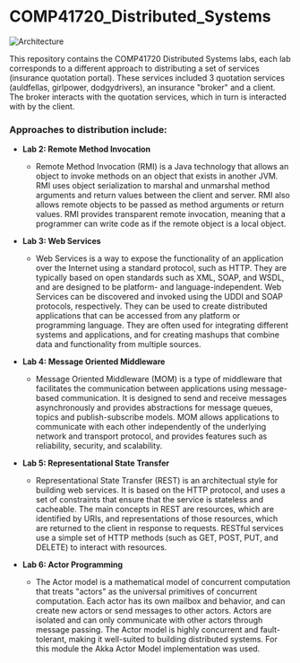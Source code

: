# COMP41720_Distributed_Systems

![Architecture](https://res.cloudinary.com/dk0r9bcxy/image/upload/v1673516153/portfolio-website/distributed-arch_p50lwg.png)

This repository contains the COMP41720 Distributed Systems labs, each lab corresponds to a different approach to distributing a set of services (insurance quotation portal). These services included 3 quotation services (auldfellas, girlpower, dodgydrivers), an insurance "broker" and a client. The broker interacts with the quotation services, which in turn is interacted with by the client.

### Approaches to distribution include:

- <b>Lab 2: Remote Method Invocation</b>

  - Remote Method Invocation (RMI) is a Java technology that allows an object to invoke methods on an object that exists in another JVM. RMI uses object serialization to marshal and unmarshal method arguments and return values between the client and server. RMI also allows remote objects to be passed as method arguments or return values. RMI provides transparent remote invocation, meaning that a programmer can write code as if the remote object is a local object.

- <b>Lab 3: Web Services</b>

  - Web Services is a way to expose the functionality of an application over the Internet using a standard protocol, such as HTTP. They are typically based on open standards such as XML, SOAP, and WSDL, and are designed to be platform- and language-independent. Web Services can be discovered and invoked using the UDDI and SOAP protocols, respectively. They can be used to create distributed applications that can be accessed from any platform or programming language. They are often used for integrating different systems and applications, and for creating mashups that combine data and functionality from multiple sources.

- <b>Lab 4: Message Oriented Middleware</b>

  - Message Oriented Middleware (MOM) is a type of middleware that facilitates the communication between applications using message-based communication. It is designed to send and receive messages asynchronously and provides abstractions for message queues, topics and publish-subscribe models. MOM allows applications to communicate with each other independently of the underlying network and transport protocol, and provides features such as reliability, security, and scalability.

- <b>Lab 5: Representational State Transfer</b>

  - Representational State Transfer (REST) is an architectual style for building web services. It is based on the HTTP protocol, and uses a set of constraints that ensure that the service is stateless and cacheable. The main concepts in REST are resources, which are identified by URIs, and representations of those resources, which are returned to the client in response to requests. RESTful services use a simple set of HTTP methods (such as GET, POST, PUT, and DELETE) to interact with resources.

- <b>Lab 6: Actor Programming</b>
  - The Actor model is a mathematical model of concurrent computation that treats "actors" as the universal primitives of concurrent computation. Each actor has its own mailbox and behavior, and can create new actors or send messages to other actors. Actors are isolated and can only communicate with other actors through message passing. The Actor model is highly concurrent and fault-tolerant, making it well-suited to building distributed systems. For this module the Akka Actor Model implementation was used.
